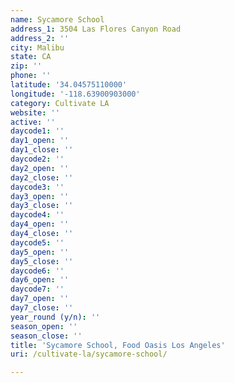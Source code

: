 ```yaml
---
name: Sycamore School
address_1: 3504 Las Flores Canyon Road
address_2: ''
city: Malibu
state: CA
zip: ''
phone: ''
latitude: '34.04575110000'
longitude: '-118.63900903000'
category: Cultivate LA
website: ''
active: ''
daycode1: ''
day1_open: ''
day1_close: ''
daycode2: ''
day2_open: ''
day2_close: ''
daycode3: ''
day3_open: ''
day3_close: ''
daycode4: ''
day4_open: ''
day4_close: ''
daycode5: ''
day5_open: ''
day5_close: ''
daycode6: ''
day6_open: ''
daycode7: ''
day7_open: ''
day7_close: ''
year_round (y/n): ''
season_open: ''
season_close: ''
title: 'Sycamore School, Food Oasis Los Angeles'
uri: /cultivate-la/sycamore-school/

---
```

